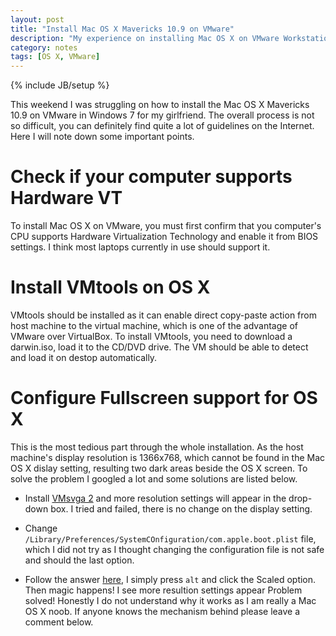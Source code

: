 ```yaml
---
layout: post
title: "Install Mac OS X Mavericks 10.9 on VMware"
description: "My experience on installing Mac OS X on VMware Workstation"
category: notes
tags: [OS X, VMware]
---
```

{% include JB/setup %}

This weekend I was struggling on how to install the Mac OS X Mavericks 10.9 on VMware in Windows 7 for my girlfriend. The overall process is not so difficult, you can definitely find quite a lot of guidelines on the Internet. Here I will note down some important points.

# Check if your computer supports Hardware VT

To install Mac OS X on VMware, you must first confirm that you computer's CPU supports Hardware Virtualization Technology and enable it from BIOS settings. I think most laptops currently in use should support it.

# Install VMtools on OS X

VMtools should be installed as it can enable direct copy-paste action from host machine to the virtual machine, which is one of the advantage of VMware over VirtualBox. To install VMtools, you need to download a darwin.iso, load it to the CD/DVD drive. The VM should be able to detect and load it on destop automatically.

# Configure Fullscreen support for OS X

This is the most tedious part through the whole installation. As the host machine's display resolution is 1366x768, which cannot be found in the Mac OS X dislay setting, resulting two dark areas beside the OS X screen. To solve the problem I googled a lot and some solutions are listed below.
- Install [VMsvga 2](http://sourceforge.net/projects/vmsvga2/files/) and more resolution settings will appear in the drop-down box. I tried and failed, there is no change on the display setting.

- Change `/Library/Preferences/SystemCOnfiguration/com.apple.boot.plist` file, which I did not try as I thought changing the configuration file is not safe and should the last option.

- Follow the answer [here](http://nickology.com/2013/11/21/displaylink-mavericks-osx-10-9-resolution-display-fix/), I simply press `alt` and click the Scaled option. Then magic happens! I see more resultion settings appear Problem solved! Honestly I do not understand why it works as I am really a Mac OS X noob. If anyone knows the mechanism behind please leave a comment below.
